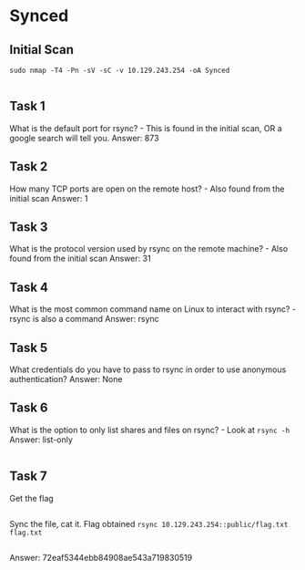 # Synced

## Initial Scan

```
sudo nmap -T4 -Pn -sV -sC -v 10.129.243.254 -oA Synced
```

<figure><img src="../../../../.gitbook/assets/image.png" alt=""><figcaption></figcaption></figure>

## Task 1

What is the default port for rsync? - This is found in the initial scan, OR a google search will tell you. Answer: 873

## Task 2

How many TCP ports are open on the remote host? - Also found from the initial scan Answer: 1

## Task 3

What is the protocol version used by rsync on the remote machine? - Also found from the initial scan Answer: 31

## Task 4

What is the most common command name on Linux to interact with rsync? - rsync is also a command Answer: rsync

## Task 5

What credentials do you have to pass to rsync in order to use anonymous authentication? Answer: None

## Task 6

What is the option to only list shares and files on rsync? - Look at `rsync -h`  Answer: list-only

<figure><img src="../../../../.gitbook/assets/image (1).png" alt=""><figcaption></figcaption></figure>

## Task 7

Get the flag

<figure><img src="../../../../.gitbook/assets/image (3).png" alt=""><figcaption></figcaption></figure>

Sync the file, cat it. Flag obtained `rsync 10.129.243.254::public/flag.txt flag.txt`

<figure><img src="../../../../.gitbook/assets/image (4).png" alt=""><figcaption></figcaption></figure>

Answer: 72eaf5344ebb84908ae543a719830519
